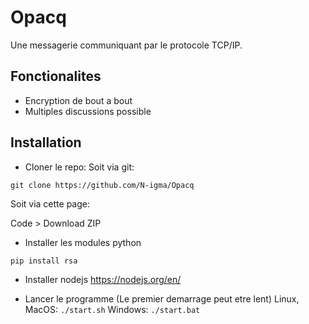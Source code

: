 # Opacq

Une messagerie communiquant par le protocole TCP/IP.

## Fonctionalites

- Encryption de bout a bout
- Multiples discussions possible

## Installation

- Cloner le repo:
Soit via git:
```
git clone https://github.com/N-igma/Opacq
```

Soit via cette page:

Code > Download ZIP

- Installer les modules python

`pip install rsa`

- Installer nodejs
https://nodejs.org/en/

- Lancer le programme
(Le premier demarrage peut etre lent)
Linux, MacOS: `./start.sh`
Windows: `./start.bat`
